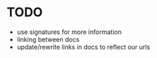 # TODO
 - use signatures for more information
 - linking between docs
 - update/rewrite links in docs to reflect our urls
